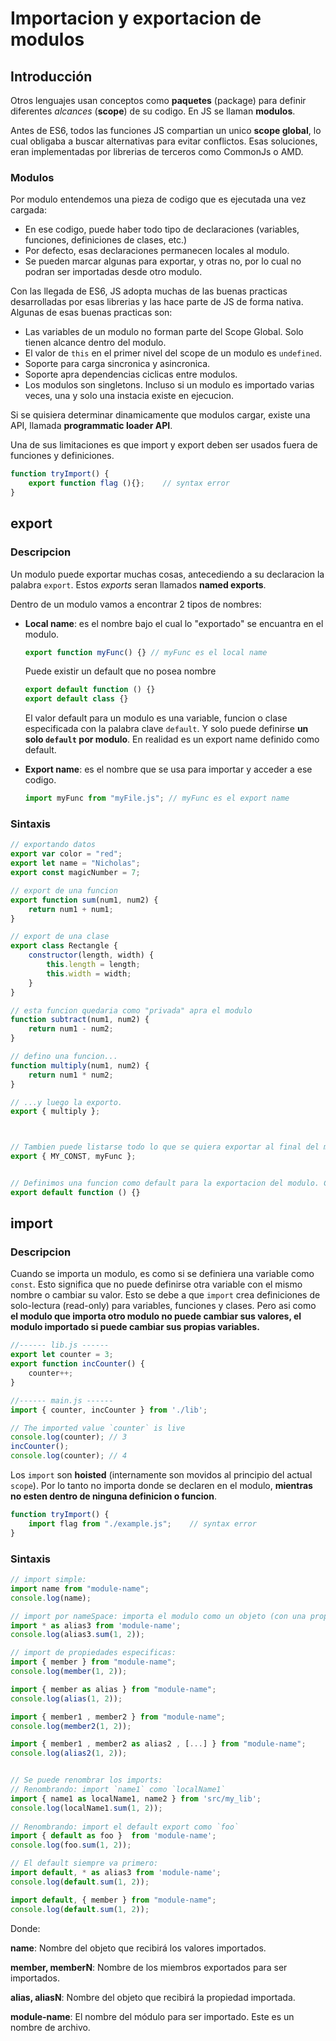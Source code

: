 # Importacion y exportacion de modulos

## Introducción

Otros lenguajes usan conceptos como **paquetes** (package) para definir diferentes *alcances* (**scope**) de su codigo. En JS se llaman **modulos**.

Antes de ES6, todos las funciones JS compartian un unico **scope global**, lo cual obligaba a buscar alternativas para evitar conflictos. Esas soluciones, eran implementadas por librerias de terceros como CommonJs o AMD. 

### Modulos
Por modulo entendemos una pieza de codigo que es ejecutada una vez cargada:
* En ese codigo, puede haber todo tipo de declaraciones (variables, funciones, definiciones de clases, etc.)
* Por defecto, esas declaraciones permanecen locales al modulo.
* Se pueden marcar algunas para exportar, y otras no, por lo cual no podran ser importadas desde otro modulo.

Con las llegada de ES6, JS adopta muchas de las buenas practicas desarrolladas por esas librerias y las hace parte de JS de forma nativa. Algunas de esas buenas practicas son:

* Las variables de un modulo no forman parte del Scope Global. Solo tienen alcance dentro del modulo.
* El valor de `this` en el primer nivel del scope de un modulo es `undefined`.
* Soporte para carga sincronica y asincronica.
* Soporte apra dependencias ciclicas entre modulos.
* Los modulos son singletons. Incluso si un modulo es importado varias veces, una y solo una instacia existe en ejecucion.

Si se quisiera determinar dinamicamente que modulos cargar, existe una API, llamada **programmatic loader API**.

Una de sus limitaciones es que import y export deben ser usados fuera de funciones y definiciones.

```javascript
function tryImport() {
    export function flag (){};    // syntax error
}
```

## export

### Descripcion

Un modulo puede exportar muchas cosas, antecediendo a su declaracion la palabra `export`. Estos *exports* seran llamados **named exports**.

Dentro de un modulo vamos a encontrar 2 tipos de nombres:
* **Local name**: es el nombre bajo el cual lo "exportado" se encuantra en el modulo. 
    ```javascript
    export function myFunc() {} // myFunc es el local name
    ```
    
    Puede existir un default que no posea nombre
    ```javascript
    export default function () {}
    export default class {}
    ```
    El valor default para un modulo es una variable, funcion o clase especificada con la palabra clave `default`. Y solo puede definirse **un solo `default` por modulo**. En realidad es un export name definido como default.

* **Export name**: es el nombre que se usa para importar y acceder a ese codigo.
     ```javascript
    import myFunc from "myFile.js"; // myFunc es el export name
    ```

### Sintaxis

```javascript
// exportando datos
export var color = "red";
export let name = "Nicholas";
export const magicNumber = 7;

// export de una funcion
export function sum(num1, num2) {
    return num1 + num1;
}

// export de una clase
export class Rectangle {
    constructor(length, width) {
        this.length = length;
        this.width = width;
    }
}

// esta funcion quedaria como "privada" apra el modulo
function subtract(num1, num2) {
    return num1 - num2;
}

// defino una funcion...
function multiply(num1, num2) {
    return num1 * num2;
}

// ...y luego la exporto.
export { multiply };



// Tambien puede listarse todo lo que se quiera exportar al final del modulo
export { MY_CONST, myFunc };


// Definimos una funcion como default para la exportacion del modulo. Como sera default, podemos obviar su nombre y definir una funcion anonima.
export default function () {} 
```


## import

### Descripcion

Cuando se importa un modulo, es como si se definiera una variable como `const`. Esto significa que no puede definirse otra variable con el mismo nombre o cambiar su valor. Esto se debe a que `import` crea definiciones de solo-lectura (read-only) para variables, funciones y clases. Pero asi como **el modulo que importa otro modulo no puede cambiar sus valores, el modulo importado si puede cambiar sus propias variables.**

```javascript
//------ lib.js ------
export let counter = 3;
export function incCounter() {
    counter++;
}

//------ main.js ------
import { counter, incCounter } from './lib';

// The imported value `counter` is live
console.log(counter); // 3
incCounter();
console.log(counter); // 4
```

Los `import` son **hoisted** (internamente son movidos al principio del actual `scope`). Por lo tanto no importa donde se declaren en el modulo, **mientras no esten dentro de ninguna definicion o funcion**.

```javascript
function tryImport() {
    import flag from "./example.js";    // syntax error
}
```

### Sintaxis

```javascript
// import simple:
import name from "module-name";
console.log(name);

// import por nameSpace: importa el modulo como un objeto (con una propiedad por cada elemento exportado dentro del modulo).
import * as alias3 from 'module-name';
console.log(alias3.sum(1, 2));

// import de propiedades especificas:
import { member } from "module-name";
console.log(member(1, 2));

import { member as alias } from "module-name";
console.log(alias(1, 2));

import { member1 , member2 } from "module-name";
console.log(member2(1, 2));

import { member1 , member2 as alias2 , [...] } from "module-name";
console.log(alias2(1, 2));


// Se puede renombrar los imports:
// Renombrando: import `name1` como `localName1`
import { name1 as localName1, name2 } from 'src/my_lib';
console.log(localName1.sum(1, 2));
  
// Renombrando: import el default export como `foo`
import { default as foo }  from 'module-name';
console.log(foo.sum(1, 2));

// El default siempre va primero:
import default, * as alias3 from 'module-name';
console.log(default.sum(1, 2));

import default, { member } from "module-name";
console.log(default.sum(1, 2));
```

Donde:

**name**:  Nombre del objeto que recibirá los valores importados.

**member, memberN**:  Nombre de los miembros exportados para ser importados.

**alias, aliasN**: Nombre del objeto que recibirá la propiedad importada.

**module-name**: El nombre del módulo para ser importado. Este es un nombre de archivo.